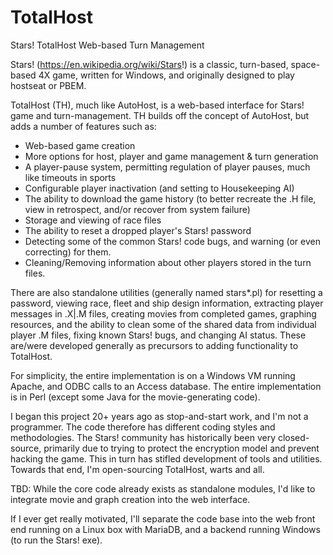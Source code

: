 # TotalHost
Stars! TotalHost Web-based Turn Management

Stars! (https://en.wikipedia.org/wiki/Stars!) is a classic, turn-based, space-based 4X game, written for Windows, and originally designed to play hostseat or PBEM. 

TotalHost (TH), much like AutoHost, is a web-based interface for Stars! game and turn-management. TH builds off the concept of AutoHost, 
but adds a number of features such as: 
- Web-based game creation
- More options for host, player and game management & turn generation
- A player-pause system, permitting regulation of player pauses, much like timeouts in sports
- Configurable player inactivation (and setting to Housekeeping AI)
- The ability to download the game history (to better recreate the .H file, view in retrospect, and/or recover from system failure)
- Storage and viewing of race files
- The ability to reset a dropped player's Stars! password
- Detecting some of the common Stars! code bugs, and warning (or even correcting) for them.
- Cleaning/Removing information about other players stored in the turn files. 


There are also standalone utilities (generally named stars*.pl) for resetting a password, viewing race, fleet and ship design information, extracting player messages in .X|.M files, creating movies from completed games, graphing resources, and the ability to clean some of the shared data from individual player .M files, fixing known Stars! bugs, and changing AI status. These are/were developed generally as precursors to adding functionality to TotalHost.

For simplicity, the entire implementation is on a Windows VM running Apache, and ODBC calls to an Access database. 
The entire implementation is in Perl (except some Java for the movie-generating code).

I began this project 20+ years ago as stop-and-start work, and I'm not a programmer. The code therefore has different coding styles and methodologies. The Stars! community has historically been very closed-source,  primarily due to trying to protect the encryption model and prevent hacking the game. This in turn has stifled development of tools and utilities.  Towards that end, I'm open-sourcing TotalHost, warts and all.

TBD:
While the core code already exists as standalone modules, I'd like to integrate movie and graph creation into the web interface.

If I ever get really motivated, I'll separate the code base into the web front end running on a Linux box with MariaDB, 
and a backend running Windows (to run the Stars! exe).
